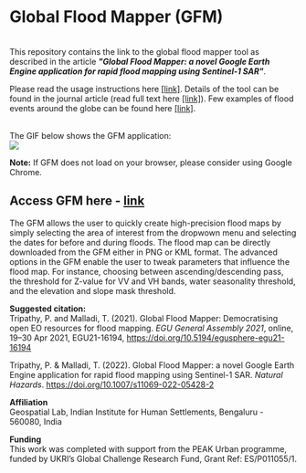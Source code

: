 <h1> Global Flood Mapper (GFM) </h1><br/>
This repository contains the link to the global flood mapper tool as described in the article <em><strong>"Global Flood Mapper: a novel Google Earth Engine application for rapid flood mapping using Sentinel‑1 SAR"</strong></em>.<br/>

Please read the usage instructions here [[link]](/instructions). Details of the tool can be found in the journal article (read full text here [[link]](https://rdcu.be/cP7Od)). Few examples of flood events around the globe can be found here [[link]](/examples).<br/>

<br/>The GIF below shows the GFM application: <br/>
![](/media/gfmPortalGif.gif)

<strong>Note:</strong> If GFM does not load on your browser, please consider using Google Chrome.<br/>

## Access GFM here - [link](https://pratyush_tripathy.users.earthengine.app/view/global-flood-mapper-advanced)<br/>
The GFM allows the user to quickly create high-precision flood maps by simply selecting the area of interest from the dropwown menu and selecting the dates for before and during floods. The flood map can be directly downloaded from the GFM either in PNG or KML format. The advanced options in the GFM enable the user to tweak parameters that influence the flood map. For instance, choosing between ascending/descending pass, the threshold for Z-value for VV and VH bands, water seasonality threshold, and the elevation and slope mask threshold.

**Suggested citation:**<br/>
Tripathy, P. and Malladi, T. (2021). Global Flood Mapper: Democratising open EO resources for flood mapping. _EGU General Assembly 2021_, online, 19–30 Apr 2021, EGU21-16194, https://doi.org/10.5194/egusphere-egu21-16194<br/>

Tripathy, P. & Malladi, T. (2022). Global Flood Mapper: a novel Google Earth Engine application for rapid flood mapping using Sentinel-1 SAR. _Natural Hazards_. https://doi.org/10.1007/s11069-022-05428-2<br/>

**Affiliation**<br/>
Geospatial Lab, Indian Institute for Human Settlements, Bengaluru - 560080, India<br/>

**Funding**<br/>
This work was completed with support from the PEAK Urban programme, funded by UKRI’s Global Challenge Research Fund, Grant Ref: ES/P011055/1.
